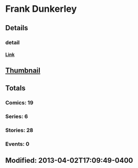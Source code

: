 # Frank  Dunkerley 
## Details
### detail
#### [Link](http://marvel.com/comics/creators/4146/frank_dunkerley?utm_campaign=apiRef&utm_source=225578a89fc76f3d20fbffda5d17a88d)
## [Thumbnail](http://i.annihil.us/u/prod/marvel/i/mg/9/20/4bc471f024f4f.jpg)
## Totals
### Comics: 19
### Series: 6
### Stories: 28
### Events: 0
## Modified: 2013-04-02T17:09:49-0400